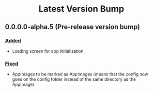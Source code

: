 
<h1 align="center" style="font-weight: bold">
    Latest Version Bump
</h1>

## 0.0.0.0-alpha.5 (Pre-release version bump)

### <a href="#added" id="added">Added</a>

- Loading screen for app initialization

### <a href="#fixed" id="fixed">Fixed</a>

- AppImages to be marked as AppImages (means that the config now goes on the config folder instead of the same directory as the AppImage)
